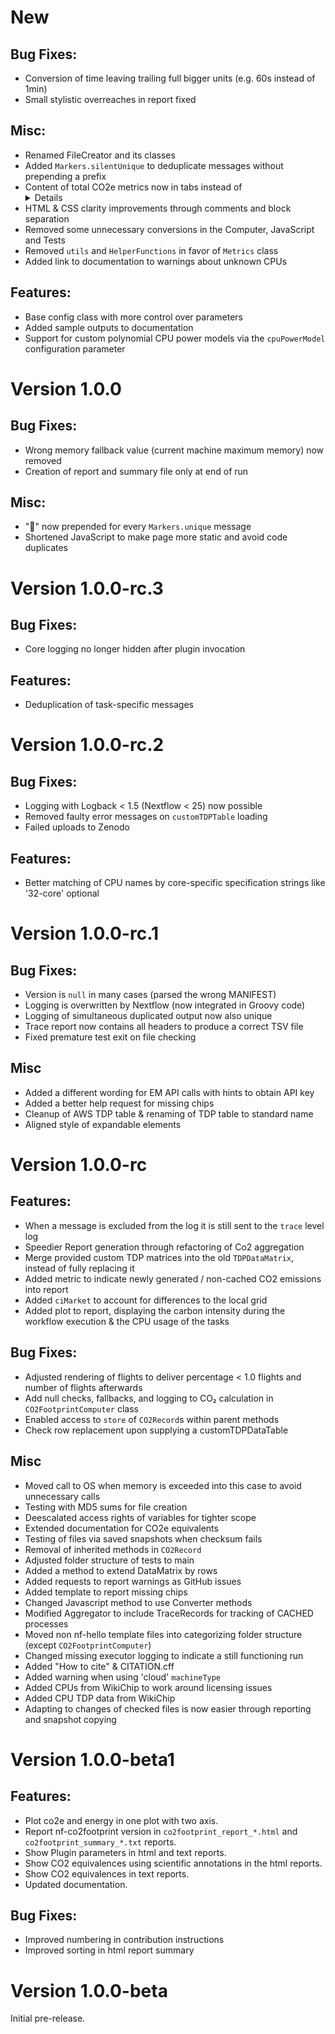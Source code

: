 # New
## Bug Fixes:
- Conversion of time leaving trailing full bigger units (e.g. 60s instead of 1min)
- Small stylistic overreaches in report fixed

## Misc:
- Renamed FileCreator and its classes
- Added `Markers.silentUnique` to deduplicate messages without prepending a prefix
- Content of total CO2e metrics now in tabs instead of <details> block
- HTML & CSS clarity improvements through comments and block separation
- Removed some unnecessary conversions in the Computer, JavaScript and Tests
- Removed `utils` and `HelperFunctions` in favor of `Metrics` class
- Added link to documentation to warnings about unknown CPUs

## Features:
- Base config class with more control over parameters
- Added sample outputs to documentation
- Support for custom polynomial CPU power models via the `cpuPowerModel` configuration parameter

# Version 1.0.0
## Bug Fixes:
- Wrong memory fallback value (current machine maximum memory) now removed
- Creation of report and summary file only at end of run

## Misc:
- "🔁" now prepended for every `Markers.unique` message
- Shortened JavaScript to make page more static and avoid code duplicates

# Version 1.0.0-rc.3
## Bug Fixes:
- Core logging no longer hidden after plugin invocation

## Features:
- Deduplication of task-specific messages

# Version 1.0.0-rc.2
## Bug Fixes:
- Logging with Logback < 1.5 (Nextflow < 25) now possible
- Removed faulty error messages on `customTDPTable` loading
- Failed uploads to Zenodo

## Features:
- Better matching of CPU names by core-specific specification strings like '32-core' optional

# Version 1.0.0-rc.1
## Bug Fixes:
- Version is `null` in many cases (parsed the wrong MANIFEST)
- Logging is overwritten by Nextflow (now integrated in Groovy code)
- Logging of simultaneous duplicated output now also unique
- Trace report now contains all headers to produce a correct TSV file
- Fixed premature test exit on file checking

## Misc
- Added a different wording for EM API calls with hints to obtain API key
- Added a better help request for missing chips
- Cleanup of AWS TDP table & renaming of TDP table to standard name
- Aligned style of expandable elements

# Version 1.0.0-rc
## Features:
- When a message is excluded from the log it is still sent to the `trace` level log
- Speedier Report generation through refactoring of Co2 aggregation
- Merge provided custom TDP matrices into the old `TDPDataMatrix`, instead of fully replacing it
- Added metric to indicate newly generated / non-cached CO2 emissions into report
- Added `ciMarket` to account for differences to the local grid
- Added plot to report, displaying the carbon intensity during the workflow execution & the CPU usage of the tasks

## Bug Fixes:
- Adjusted rendering of flights to deliver percentage < 1.0 flights and number of flights afterwards
- Add null checks, fallbacks, and logging to CO₂ calculation in `CO2FootprintComputer` class 
- Enabled access to `store` of `CO2Record`s within parent methods
- Check row replacement upon supplying a customTDPDataTable

## Misc
- Moved call to OS when memory is exceeded into this case to avoid unnecessary calls
- Testing with MD5 sums for file creation
- Deescalated access rights of variables for tighter scope
- Extended documentation for CO2e equivalents
- Testing of files via saved snapshots when checksum fails
- Removal of inherited methods in `CO2Record`
- Adjusted folder structure of tests to main
- Added a method to extend DataMatrix by rows
- Added requests to report warnings as GitHub issues
- Added template to report missing chips
- Changed Javascript method to use Converter methods
- Modified Aggregator to include TraceRecords for tracking of CACHED processes
- Moved non nf-hello template files into categorizing folder structure (except `CO2FootprintComputer`)
- Changed missing executor logging to indicate a still functioning run
- Added "How to cite" & CITATION.cff
- Added warning when using 'cloud' `machineType`
- Added CPUs from WikiChip to work around licensing issues
- Added CPU TDP data from WikiChip
- Adapting to changes of checked files is now easier through reporting and snapshot copying

# Version 1.0.0-beta1
## Features:
- Plot co2e and energy in one plot with two axis.
- Report nf-co2footprint version in `co2footprint_report_*.html` and `co2footprint_summary_*.txt` reports.
- Show Plugin parameters in html and text reports.
- Show CO2 equivalences using scientific annotations in the html reports.
- Show CO2 equivalences in text reports.
- Updated documentation.

## Bug Fixes:
- Improved numbering in contribution instructions
- Improved sorting in html report summary

# Version 1.0.0-beta

Initial pre-release.
